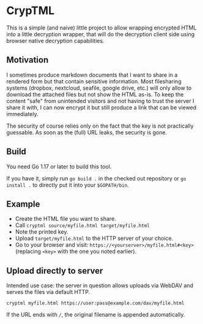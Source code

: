# CrypTML

This is a simple (and naive) little project to allow wrapping encrypted HTML into
a little decryption wrapper, that will do the decryption client side
using browser native decryption capabilities.

## Motivation

I sometimes produce markdown documents that I want to share in a rendered
form but that contain sensitive information. Most filesharing systems (dropbox,
nextcloud, seafile, google drive, etc.) will only allow to download the
attached files but not show the HTML as-is. To keep the content "safe" from
unintended visitors and not having to trust the server I share it with, I can
now encrypt it but still produce a link that can be viewed immediately.

The security of course relies only on the fact that the key is not practically
guessable. As soon as the (full) URL leaks, the security is gone.

## Build

You need Go 1.17 or later to build this tool.

If you have it, simply run `go build .` in the checked out repository
or `go install .` to directly put it into your `$GOPATH/bin`.

## Example

* Create the HTML file you want to share.
* Call `cryptml source/myfile.html target/myfile.html`
* Note the printed key.
* Upload `target/myfile.html` to the HTTP server of your choice.
* Go to your browser and visit: `https://<yourserver>/myfile.html#<key>`
  (replacing `<key>` with the one you noted earlier).

## Upload directly to server

Intended use case: the server in question allows uploads via WebDAV
and serves the files via default HTTP.

```
cryptml myfile.html https://user:pass@example.com/dav/myfile.html
```

If the URL ends with `/`, the original filename is appended automatically.
